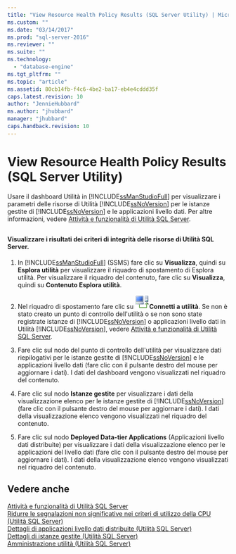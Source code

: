 ```yaml
---
title: "View Resource Health Policy Results (SQL Server Utility) | Microsoft Docs"
ms.custom: ""
ms.date: "03/14/2017"
ms.prod: "sql-server-2016"
ms.reviewer: ""
ms.suite: ""
ms.technology: 
  - "database-engine"
ms.tgt_pltfrm: ""
ms.topic: "article"
ms.assetid: 80cb14fb-f4c6-4be2-ba17-eb4e4cddd35f
caps.latest.revision: 10
author: "JennieHubbard"
ms.author: "jhubbard"
manager: "jhubbard"
caps.handback.revision: 10
---
```

# View Resource Health Policy Results (SQL Server Utility)
  Usare il dashboard Utilità in [!INCLUDE[ssManStudioFull](../../includes/ssmanstudiofull-md.md)] per visualizzare i parametri delle risorse di Utilità [!INCLUDE[ssNoVersion](../../includes/ssnoversion-md.md)] per le istanze gestite di [!INCLUDE[ssNoVersion](../../includes/ssnoversion-md.md)] e le applicazioni livello dati. Per altre informazioni, vedere [Attività e funzionalità di Utilità SQL Server](../../relational-databases/manage/sql-server-utility-features-and-tasks.md).  
  
##  <a name="SSMSProcedure"></a>  
  
#### Visualizzare i risultati dei criteri di integrità delle risorse di Utilità SQL Server.  
  
1.  In [!INCLUDE[ssManStudioFull](../../includes/ssmanstudiofull-md.md)] (SSMS) fare clic su **Visualizza**, quindi su **Esplora utilità** per visualizzare il riquadro di spostamento di Esplora utilità. Per visualizzare il riquadro del contenuto, fare clic su **Visualizza**, quindi su **Contenuto Esplora utilità**.  
  
2.  Nel riquadro di spostamento fare clic su ![](../../relational-databases/manage/media/connect-to-utility.gif "Connect_to_Utility")**Connetti a utilità**. Se non è stato creato un punto di controllo dell'utilità o se non sono state registrate istanze di [!INCLUDE[ssNoVersion](../../includes/ssnoversion-md.md)] o applicazioni livello dati in Utilità [!INCLUDE[ssNoVersion](../../includes/ssnoversion-md.md)], vedere [Attività e funzionalità di Utilità SQL Server](../../relational-databases/manage/sql-server-utility-features-and-tasks.md).  
  
3.  Fare clic sul nodo del punto di controllo dell'utilità per visualizzare dati riepilogativi per le istanze gestite di [!INCLUDE[ssNoVersion](../../includes/ssnoversion-md.md)] e le applicazioni livello dati (fare clic con il pulsante destro del mouse per aggiornare i dati). I dati del dashboard vengono visualizzati nel riquadro del contenuto.  
  
4.  Fare clic sul nodo **Istanze gestite** per visualizzare i dati della visualizzazione elenco per le istanze gestite di [!INCLUDE[ssNoVersion](../../includes/ssnoversion-md.md)] (fare clic con il pulsante destro del mouse per aggiornare i dati). I dati della visualizzazione elenco vengono visualizzati nel riquadro del contenuto.  
  
5.  Fare clic sul nodo **Deployed Data-tier Applications** (Applicazioni livello dati distribuite) per visualizzare i dati della visualizzazione elenco per le applicazioni del livello dati (fare clic con il pulsante destro del mouse per aggiornare i dati). I dati della visualizzazione elenco vengono visualizzati nel riquadro del contenuto.  
  
## Vedere anche  
 [Attività e funzionalità di Utilità SQL Server](../../relational-databases/manage/sql-server-utility-features-and-tasks.md)   
 [Ridurre le segnalazioni non significative nei criteri di utilizzo della CPU &#40;Utilità SQL Server&#41;](../../relational-databases/manage/reduce-noise-in-cpu-utilization-policies-sql-server-utility.md)   
 [Dettagli di applicazioni livello dati distribuite &#40;Utilità SQL Server&#41;](../Topic/Deployed%20Data-tier%20Application%20Details%20\(SQL%20Server%20Utility\).md)   
 [Dettagli di istanze gestite &#40;Utilità SQL Server&#41;](../Topic/Managed%20Instance%20Details%20\(SQL%20Server%20Utility\).md)   
 [Amministrazione utilità &#40;Utilità SQL Server&#41;](../Topic/Utility%20Administration%20\(SQL%20Server%20Utility\).md)  
  
  